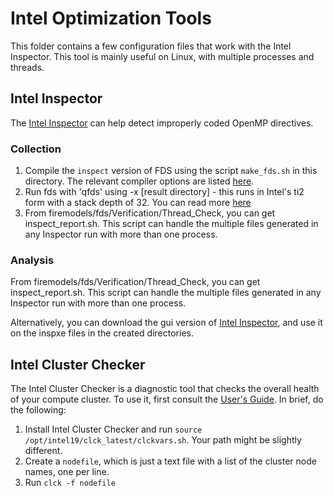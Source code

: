 # Intel Optimization Tools

This folder contains a few configuration files that work with the Intel Inspector. This tool is mainly useful on Linux, with multiple processes and threads.

## Intel Inspector

The [Intel Inspector](https://software.intel.com/en-us/node/622387) can help detect improperly coded OpenMP directives.

### Collection

1. Compile the `inspect` version of FDS using the script `make_fds.sh` in this directory. The relevant compiler options are listed [here](https://software.intel.com/en-us/inspector-user-guide-linux-building-applications).
2. Run fds with 'qfds' using -x [result directory] - this runs in Intel's ti2 form with a stack depth of 32. You can read more [here](https://software.intel.com/en-us/inspector-user-guide-linux-threading-error-analysis-types)
3. From firemodels/fds/Verification/Thread_Check, you can get inspect_report.sh. This script can handle the multiple files generated in any Inspector run with more than one process. 

### Analysis

From firemodels/fds/Verification/Thread_Check, you can get inspect_report.sh. This script can handle the multiple files generated in any Inspector run with more than one process.

Alternatively, you can download the gui version of [Intel Inspector](https://software.intel.com/en-us/inspector), and use it on the inspxe files in the created directories.

## Intel Cluster Checker

The Intel Cluster Checker is a diagnostic tool that checks the overall health of your compute cluster. To use it, first consult the [User's Guide](https://software.intel.com/en-us/cluster-checker-user-guide-2019-beta). In brief, do the following:

   1. Install Intel Cluster Checker and run `source /opt/intel19/clck_latest/clckvars.sh`. Your path might be slightly different.
   2. Create a `nodefile`, which is just a text file with a list of the cluster node names, one per line.
   3. Run `clck -f nodefile`

